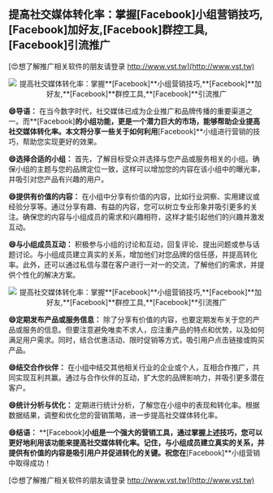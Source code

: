 ## **提高社交媒体转化率：掌握**[Facebook]**小组营销技巧,**[Facebook]**加好友,**[Facebook]**群控工具,**[Facebook]**引流推广**

[😍想了解推广相关软件的朋友请登录 http://www.vst.tw](http://www.vst.tw)

 <center><img src="https://vst.tw/MP4/tuiguang/png/7.png" alt="提高社交媒体转化率：掌握**[Facebook]**小组营销技巧,**[Facebook]**加好友,**[Facebook]**群控工具,**[Facebook]**引流推广"></center>

**😄导语：**
在当今数字时代，社交媒体已成为企业推广和品牌传播的重要渠道之一。而**[Facebook]**的小组功能，更是一个潜力巨大的市场，能够帮助企业提高社交媒体转化率。本文将分享一些关于如何利用**[Facebook]**小组进行营销的技巧，帮助您实现更好的效果。

**😄选择合适的小组：**
首先，了解目标受众并选择与您产品或服务相关的小组。确保小组的主题与您的品牌定位一致，这样可以增加您的内容在该小组中的曝光率，并吸引对您产品有兴趣的用户。

**😄提供有价值的内容：**
在小组中分享有价值的内容，比如行业洞察、实用建议或经验分享等。通过分享有趣、有益的内容，您可以树立专业形象并吸引更多的关注。确保您的内容与小组成员的需求和兴趣相符，这样才能引起他们的兴趣并激发互动。

**😄与小组成员互动：**
积极参与小组的讨论和互动，回复评论、提出问题或参与话题讨论。与小组成员建立真实的关系，增加他们对您品牌的信任感，并提高转化率。此外，还可以通过私信与潜在客户进行一对一的交流，了解他们的需求，并提供个性化的解决方案。

 <center><img src="https://vst.tw/MP4/tuiguang/png/5.png" alt="提高社交媒体转化率：掌握**[Facebook]**小组营销技巧,**[Facebook]**加好友,**[Facebook]**群控工具,**[Facebook]**引流推广"></center>

**😄定期发布产品或服务信息：**
除了分享有价值的内容，也要定期发布关于您的产品或服务的信息。但要注意避免唯卖不求人，应注重产品的特点和优势，以及如何满足用户需求。同时，结合优惠活动、限时促销等方式，吸引用户点击链接或购买产品。

**😄结交合作伙伴：**
在小组中结交其他相关行业的企业或个人，互相合作推广，共同实现互利共赢。通过与合作伙伴的互动，扩大您的品牌影响力，并吸引更多潜在客户。

**😄统计分析与优化：**
定期进行统计分析，了解您在小组中的表现和转化率。根据数据结果，调整和优化您的营销策略，进一步提高社交媒体转化率。

**😄结语：**
**[Facebook]**小组是一个强大的营销工具，通过掌握上述技巧，您可以更好地利用该功能来提高社交媒体转化率。记住，与小组成员建立真实的关系，并提供有价值的内容是吸引用户并促进转化的关键。祝您在**[Facebook]**小组营销中取得成功！

[😍想了解推广相关软件的朋友请登录 http://www.vst.tw](http://www.vst.tw)



